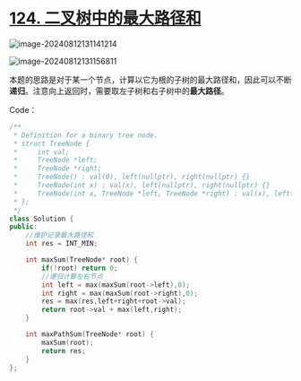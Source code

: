 # [124. 二叉树中的最大路径和](https://leetcode.cn/problems/binary-tree-maximum-path-sum/)

![image-20240812131141214](http://henry-typora.oss-cn-beijing.aliyuncs.com/img/image-20240812131141214.png)

![image-20240812131156811](http://henry-typora.oss-cn-beijing.aliyuncs.com/img/image-20240812131156811.png)

本题的思路是对于某一个节点，计算以它为根的子树的最大路径和，因此可以不断**递归**。注意向上返回时，需要取左子树和右子树中的**最大路径**。

Code：

```cpp
/**
 * Definition for a binary tree node.
 * struct TreeNode {
 *     int val;
 *     TreeNode *left;
 *     TreeNode *right;
 *     TreeNode() : val(0), left(nullptr), right(nullptr) {}
 *     TreeNode(int x) : val(x), left(nullptr), right(nullptr) {}
 *     TreeNode(int x, TreeNode *left, TreeNode *right) : val(x), left(left), right(right) {}
 * };
 */
class Solution {
public:
    //维护记录最大路径和
    int res = INT_MIN;

    int maxSum(TreeNode* root) {
        if(!root) return 0;
        //递归计算左右节点
        int left = max(maxSum(root->left),0);
        int right = max(maxSum(root->right),0);
        res = max(res,left+right+root->val);
        return root->val + max(left,right);
    }

    int maxPathSum(TreeNode* root) {
        maxSum(root);
        return res;
    }
};
```

